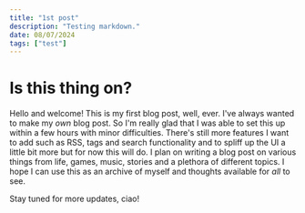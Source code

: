 ```yaml
---
title: "1st post"
description: "Testing markdown."
date: 08/07/2024
tags: ["test"]
---
```

# Is this thing on?
Hello and welcome! This is my first blog post, well, ever. I've always wanted to make my *own* blog post. So I'm really glad that I was able to set this up within a few hours with minor difficulties. There's still more features I want to add such as RSS, tags and search functionality and to spliff up the UI a little bit more but for now this will do. I plan on writing a blog post on various things from life, games, music, stories and a plethora of different topics. I hope I can use this as an archive of myself and thoughts available for *all* to see. 

Stay tuned for more updates, ciao!
